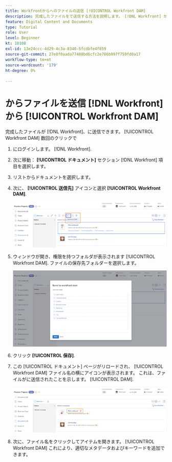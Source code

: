 ```yaml
---
title: Workfrontからへのファイルの送信 [!UICONTROL Workfront DAM]
description: 完成したファイルをで送信する方法を説明します。 [!DNL Workfront] から [!UICONTROL Workfront DAM].
feature: Digital Content and Documents
type: Tutorial
role: User
level: Beginner
kt: 10108
exl-id: 13e24ccc-4d29-4c3a-8340-5fcdbfe4f859
source-git-commit: 27e8f0aada77488bd6cfc2e786b997f759fd0a17
workflow-type: tm+mt
source-wordcount: '179'
ht-degree: 0%

---
```


# からファイルを送信 [!DNL Workfront] から [!UICONTROL Workfront DAM]

完成したファイルが [!DNL Workfront]、に送信できます。 [!UICONTROL Workfront DAM] 数回のクリックで

1. にログインします。 [!DNL Workfront].
1. 次に移動： **[!UICONTROL ドキュメント]** セクション [!DNL Workfront] 項目を選択します。
1. リストからドキュメントを選択します。
1. 次に、 **[!UICONTROL 送信先]** アイコンと選択 **[!UICONTROL Workfront DAM]**.

   ![画像 [!UICONTROL 共有先] アイコン [!DNL Workfront]](assets/04-send-to-wrkfront-dam.png)

1. ウィンドウが開き、権限を持つフォルダが表示されます [!UICONTROL Workfront DAM]. ファイルの保存先フォルダーを選択します。

   ![権限を持つフォルダーを示すウィンドウの画像 [!UICONTROL Workfront DAM]](assets/05-workfront-dam-folders.png)

1. クリック **[!UICONTROL 保存]**.
1. この [!UICONTROL ドキュメント] ページがリロードされ、 [!UICONTROL Workfront DAM] ファイル名の横にアイコンが表示されます。 これは、ファイルがに送信されたことを示します。 [!UICONTROL DAM].

   ![画像 [!UICONTROL Workfront DAM] ファイル名の横に表示されるアイコン](assets/06-dam-logo.png)

1. 次に、ファイル名をクリックしてアイテムを開きます。 [!UICONTROL Workfront DAM] これにより、適切なメタデータおよびキーワードを追加できます。
